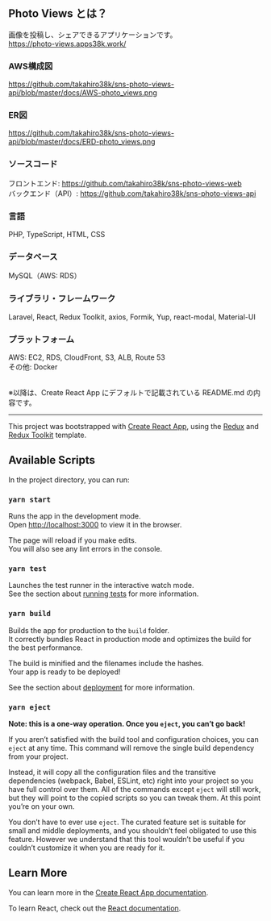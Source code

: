 ## Photo Views とは？

画像を投稿し、シェアできるアプリケーションです。<br />
https://photo-views.apps38k.work/

### AWS構成図

https://github.com/takahiro38k/sns-photo-views-api/blob/master/docs/AWS-photo_views.png

### ER図

https://github.com/takahiro38k/sns-photo-views-api/blob/master/docs/ERD-photo_views.png

### ソースコード

フロントエンド: https://github.com/takahiro38k/sns-photo-views-web<br />
バックエンド（API）: https://github.com/takahiro38k/sns-photo-views-api

### 言語

PHP, TypeScript, HTML, CSS

### データベース

MySQL（AWS: RDS）

### ライブラリ・フレームワーク

Laravel, React, Redux Toolkit, axios, Formik, Yup, react-modal, Material-UI

### プラットフォーム

AWS: EC2, RDS, CloudFront, S3, ALB, Route 53<br />
その他: Docker

<br />
※以降は、Create React App にデフォルトで記載されている README.md の内容です。

***

This project was bootstrapped with [Create React App](https://github.com/facebook/create-react-app), using the [Redux](https://redux.js.org/) and [Redux Toolkit](https://redux-toolkit.js.org/) template.

## Available Scripts

In the project directory, you can run:

### `yarn start`

Runs the app in the development mode.<br />
Open [http://localhost:3000](http://localhost:3000) to view it in the browser.

The page will reload if you make edits.<br />
You will also see any lint errors in the console.

### `yarn test`

Launches the test runner in the interactive watch mode.<br />
See the section about [running tests](https://facebook.github.io/create-react-app/docs/running-tests) for more information.

### `yarn build`

Builds the app for production to the `build` folder.<br />
It correctly bundles React in production mode and optimizes the build for the best performance.

The build is minified and the filenames include the hashes.<br />
Your app is ready to be deployed!

See the section about [deployment](https://facebook.github.io/create-react-app/docs/deployment) for more information.

### `yarn eject`

**Note: this is a one-way operation. Once you `eject`, you can’t go back!**

If you aren’t satisfied with the build tool and configuration choices, you can `eject` at any time. This command will remove the single build dependency from your project.

Instead, it will copy all the configuration files and the transitive dependencies (webpack, Babel, ESLint, etc) right into your project so you have full control over them. All of the commands except `eject` will still work, but they will point to the copied scripts so you can tweak them. At this point you’re on your own.

You don’t have to ever use `eject`. The curated feature set is suitable for small and middle deployments, and you shouldn’t feel obligated to use this feature. However we understand that this tool wouldn’t be useful if you couldn’t customize it when you are ready for it.

## Learn More

You can learn more in the [Create React App documentation](https://facebook.github.io/create-react-app/docs/getting-started).

To learn React, check out the [React documentation](https://reactjs.org/).
